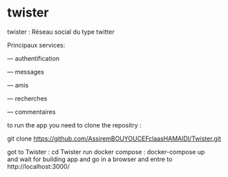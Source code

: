 # twister

twister : Réseau social du type twitter


Principaux services:

— authentification

— messages

— amis

— recherches

— commentaires

to run the app you need to clone the repositry :

git clone https://github.com/AssiremBOUYOUCEFclaasHAMAIDI/Twister.git

got to Twister : cd Twister
run docker compose : docker-compose up  
and wait for building app and go in a browser and entre to http://localhost:3000/
